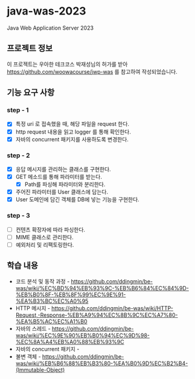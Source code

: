 # java-was-2023

Java Web Application Server 2023

## 프로젝트 정보

이 프로젝트는 우아한 테크코스 박재성님의 허가를 받아 https://github.com/woowacourse/jwp-was
를 참고하여 작성되었습니다.

## 기능 요구 사항

### step - 1

- [X] 특정 uri 로 접속했을 때, 해당 파일을 request 한다.
- [X] http request 내용을 읽고 logger 를 통해 확인한다.
- [X] 자바의 concurrent 패키지를 사용하도록 변경한다.

### step - 2

- [X] 응답 메시지를 관리하는 클래스를 구현한다.
- [X] GET 메소드를 통해 파라미터를 받는다.
    - [X] Path를 파싱해 파라미터와 분리한다.
- [X] 주어진 파라미터를 User 클래스에 담는다.
- [X] User 도메인에 담긴 객체를 DB에 넣는 기능을 구현한다.

### step - 3

- [ ] 컨텐츠 확장자에 따라 파싱한다.
- [ ] MIME 클래스로 관리한다.
- [ ] 예외처리 및 리팩토링한다.

## 학습 내용

- 코드 분석 및 동작
  과정 - https://github.com/ddingmin/be-was/wiki/%EC%BD%94%EB%93%9C-%EB%B6%84%EC%84%9D-%EB%B0%8F-%EB%8F%99%EC%9E%91-%EA%B3%BC%EC%A0%95
- HTTP
  메시지 - https://github.com/ddingmin/be-was/wiki/HTTP-Request,-Response-%EB%A9%94%EC%8B%9C%EC%A7%80-%EA%B5%AC%EC%A1%B0
- 자바의 스레드 - https://github.com/ddingmin/be-was/wiki/%EC%9E%90%EB%B0%94%EC%9D%98-%EC%8A%A4%EB%A0%88%EB%93%9C
- 자바의 concurrent 패키지 -
- 불변 객체 - https://github.com/ddingmin/be-was/wiki/%EB%B6%88%EB%B3%80-%EA%B0%9D%EC%B2%B4-(Immutable-Object)